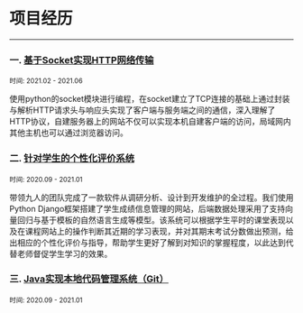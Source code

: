 # 项目经历
<hr>

### 一. [ 基于Socket实现HTTP网络传输](/MyProject/Socket/)

<small>时间: 2021.02 - 2021.06</small>

使用python的socket模块进行编程，在socket建立了TCP连接的基础上通过封装与解析HTTP请求头与响应头实现了客户端与服务端之间的通信，深入理解了HTTP协议，自建服务器上的网站不仅可以实现本机自建客户端的访问，局域网内其他主机也可以通过浏览器访问。

### 二. [ 针对学生的个性化评价系统](/MyProject/PES/)

<small>时间: 2020.09 - 2021.01</small>

带领九人的团队完成了一款软件从调研分析、设计到开发维护的全过程。我们使用Python Django框架搭建了学生成绩信息管理的网站，后端数据处理采用了支持向量回归与基于模板的自然语言生成等模型。该系统可以根据学生平时的课堂表现以及在课程网站上的操作判断其近期的学习表现，并对其期末考试分数做出预测，给出相应的个性化评价与指导，帮助学生更好了解到对知识的掌握程度，以此达到代替老师督促学生学习的效果。

### 三. [ Java实现本地代码管理系统（Git）](/MyProject/Git/)

<small>时间: 2020.09 - 2021.01</small>


